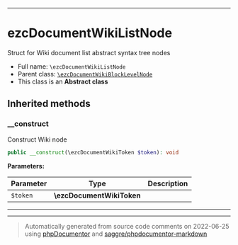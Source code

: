***

# ezcDocumentWikiListNode

Struct for Wiki document list abstract syntax tree nodes



* Full name: `\ezcDocumentWikiListNode`
* Parent class: [`\ezcDocumentWikiBlockLevelNode`](./ezcDocumentWikiBlockLevelNode.md)
* This class is an **Abstract class**






## Inherited methods


### __construct

Construct Wiki node

```php
public __construct(\ezcDocumentWikiToken $token): void
```








**Parameters:**

| Parameter | Type | Description |
|-----------|------|-------------|
| `$token` | **\ezcDocumentWikiToken** |  |




***


***
> Automatically generated from source code comments on 2022-06-25 using [phpDocumentor](http://www.phpdoc.org/) and [saggre/phpdocumentor-markdown](https://github.com/Saggre/phpDocumentor-markdown)
